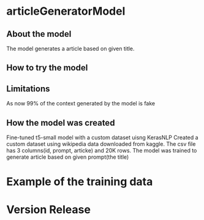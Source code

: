# articleGeneratorModel

## About the model

The model generates a article based on given title.

## How to try the model


## Limitations

As now 99% of the context generated by the model is fake

## How the model was created

Fine-tuned t5-small model with a custom dataset uisng KerasNLP
Created a custom dataset using wikipedia data downloaded from kaggle. The csv file has 3 columns(id, prompt, articke) and 20K rows. 
The model was trained to generate article based on given prompt(the title)


# Example of the training data



# Version Release

